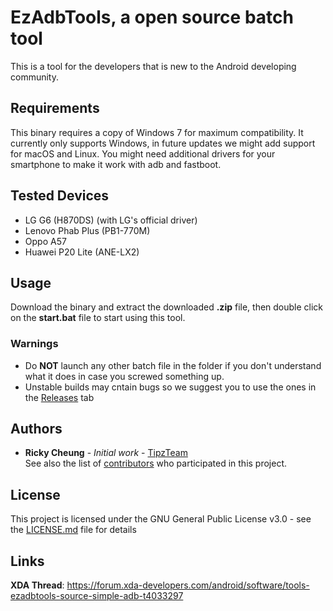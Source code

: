 # EzAdbTools, a open source batch tool
This is a tool for the developers that is new to the Android developing community. 

## Requirements
This binary requires a copy of Windows 7 for maximum compatibility. It currently only supports Windows, in future updates we might add support for macOS and Linux.
You might need additional drivers for your smartphone to make it work with adb and fastboot.

## Tested Devices
- LG G6 (H870DS) (with LG's official driver)
- Lenovo Phab Plus (PB1-770M)
- Oppo A57
- Huawei P20 Lite (ANE-LX2)

## Usage
Download the binary and extract the downloaded <b>.zip</b> file, then double click on the <b>start.bat</b> file to start using this tool.
### Warnings 
- Do <b>NOT</b> launch any other batch file in the folder if you don't understand what it does in case you screwed something up.
- Unstable builds may cntain bugs so we suggest you to use the ones in the [Releases](https://github.com/TipzTeam/EzAdbTools/releases) tab

## Authors
* **Ricky Cheung** - *Initial work* - [TipzTeam](https://github.com/TipzTeam)<br>
See also the list of [contributors](https://github.com/TipzTeam/EzAdbTools/contributors) who participated in this project.

## License
This project is licensed under the GNU General Public License v3.0 - see the [LICENSE.md](LICENSE.md) file for details

## Links
<b>XDA Thread</b>: https://forum.xda-developers.com/android/software/tools-ezadbtools-source-simple-adb-t4033297
